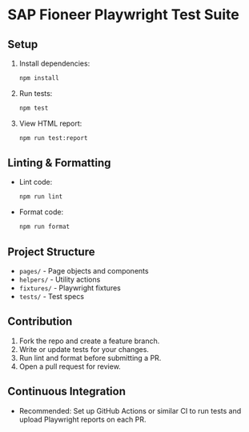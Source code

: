 # SAP Fioneer Playwright Test Suite

## Setup

1. Install dependencies:

   ```bash
   npm install
   ```

2. Run tests:

   ```bash
   npm test
   ```

3. View HTML report:
   ```bash
   npm run test:report
   ```

## Linting & Formatting

- Lint code:
  ```bash
  npm run lint
  ```
- Format code:
  ```bash
  npm run format
  ```

## Project Structure

- `pages/` - Page objects and components
- `helpers/` - Utility actions
- `fixtures/` - Playwright fixtures
- `tests/` - Test specs

## Contribution

1. Fork the repo and create a feature branch.
2. Write or update tests for your changes.
3. Run lint and format before submitting a PR.
4. Open a pull request for review.

## Continuous Integration

- Recommended: Set up GitHub Actions or similar CI to run tests and upload Playwright reports on each PR.
